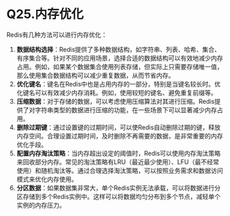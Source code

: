 # Q25.内存优化

Redis有几种方法可以进行内存优化：

1. **数据结构选择**：Redis提供了多种数据结构，如字符串、列表、哈希、集合、有序集合等。针对不同的应用场景，选择合适的数据结构可以有效地减少内存占用。例如，如果某个数据集合使用列表存储，但实际上只需要存储唯一值，那么使用集合数据结构可以减少重复数据，从而节省内存。
2. **优化键名**：键名在Redis中也是占用内存的一部分，特别是当键名较长时。优化键名可以有效减少内存消耗。例如，使用较短的键名、避免重复前缀等。
3. **压缩数据**：对于存储的数据，可以考虑使用压缩算法对其进行压缩。Redis提供了对字符串类型的数据进行压缩的功能，在一些场景下可以显著减少内存占用。
4. **删除过期键**：通过设置键的过期时间，可以使Redis自动删除过期的键，释放内存空间。合理设置过期时间，及时删除不再需要的数据，是非常重要的内存优化手段。
5. **配置内存淘汰策略**：当内存超出设定的阈值时，Redis可以使用内存淘汰策略来回收部分内存。常见的淘汰策略有LRU（最近最少使用）、LFU（最不经常使用）和随机淘汰等。通过合理选择淘汰策略，可以按照业务需求和数据访问模式来优化内存使用。
6. **分区数据**：如果数据集非常大，单个Redis实例无法承载，可以将数据进行分区存储到多个Redis实例中。这样可以将数据均匀分布到多个节点，减轻单个实例的内存压力。
